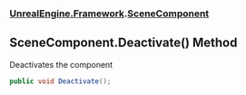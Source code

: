 ### [UnrealEngine.Framework](./UnrealEngine-Framework.md 'UnrealEngine.Framework').[SceneComponent](./SceneComponent.md 'UnrealEngine.Framework.SceneComponent')
## SceneComponent.Deactivate() Method
Deactivates the component  
```csharp
public void Deactivate();
```
